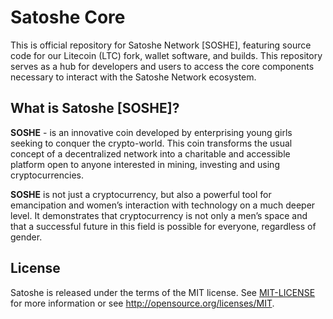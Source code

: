 # Satoshe Core
This is official repository for Satoshe Network [SOSHE], featuring source code for our Litecoin (LTC) fork, wallet software, and builds. This repository serves as a hub for developers and users to access the core components necessary to interact with the Satoshe Network ecosystem. 

## What is Satoshe [SOSHE]?
**SOSHE** - is an innovative coin developed by enterprising young girls seeking to conquer the crypto-world. This coin transforms the usual concept of a decentralized network into a charitable and accessible platform open to anyone interested in mining, investing and using cryptocurrencies.

**SOSHE** is not just a cryptocurrency, but also a powerful tool for emancipation and women’s interaction with technology on a much deeper level. It demonstrates that cryptocurrency is not only a men’s space and that a successful future in this field is possible for everyone, regardless of gender.


## License
Satoshe is released under the terms of the MIT license. See [MIT-LICENSE](/mit-license.md) for more information or see http://opensource.org/licenses/MIT.
